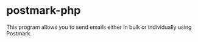 # postmark-php
This program allows you to send emails either in bulk or individually using Postmark.
